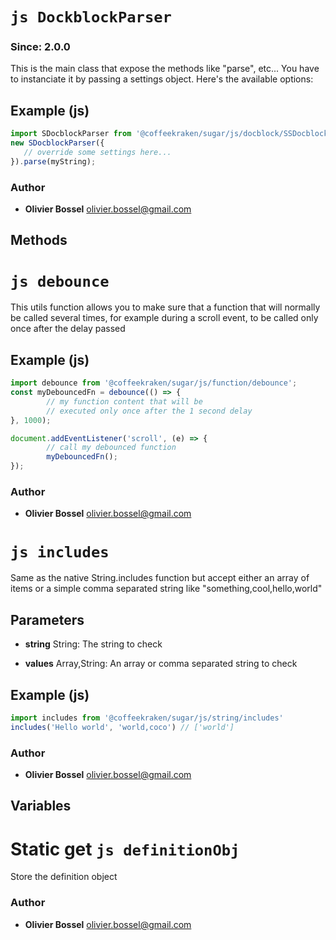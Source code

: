


<!-- @namespace    sugar.js.docblock -->
<!-- @name    DockblockParser -->

# ```js DockblockParser ```
### Since: 2.0.0

This is the main class that expose the methods like "parse", etc...
You have to instanciate it by passing a settings object. Here's the available options:



## Example (js)

```js
import SDocblockParser from '@coffeekraken/sugar/js/docblock/SSDocblockParser';
new SDocblockParser({
   // override some settings here...
}).parse(myString);
```


### Author
- **Olivier Bossel** <a href="mailto:olivier.bossel@gmail.com">olivier.bossel@gmail.com</a> 


## Methods


<!-- @namespace    sugar.js.function -->
<!-- @name    debounce -->

# ```js debounce ```


This utils function allows you to make sure that a function that will normally be called
several times, for example during a scroll event, to be called only once after
the delay passed



## Example (js)

```js
import debounce from '@coffeekraken/sugar/js/function/debounce';
const myDebouncedFn = debounce(() => {
		// my function content that will be
		// executed only once after the 1 second delay
}, 1000);

document.addEventListener('scroll', (e) => {
		// call my debounced function
		myDebouncedFn();
});
```


### Author
- **Olivier Bossel** <a href="mailto:olivier.bossel@gmail.com">olivier.bossel@gmail.com</a> 



<!-- @namespace    sugar.js.string -->
<!-- @name    includes -->

# ```js includes ```


Same as the native String.includes function but accept either an array of items
or a simple comma separated string like "something,cool,hello,world"

## Parameters

- **string**  String: The string to check

- **values**  Array,String: An array or comma separated string to check



## Example (js)

```js
import includes from '@coffeekraken/sugar/js/string/includes'
includes('Hello world', 'world,coco') // ['world']
```


### Author
- **Olivier Bossel** <a href="mailto:olivier.bossel@gmail.com">olivier.bossel@gmail.com</a> 


## Variables



<!-- @name    definitionObj -->

# Static get ```js definitionObj ```


Store the definition object



### Author
- **Olivier Bossel** <a href="mailto:olivier.bossel@gmail.com">olivier.bossel@gmail.com</a> 

